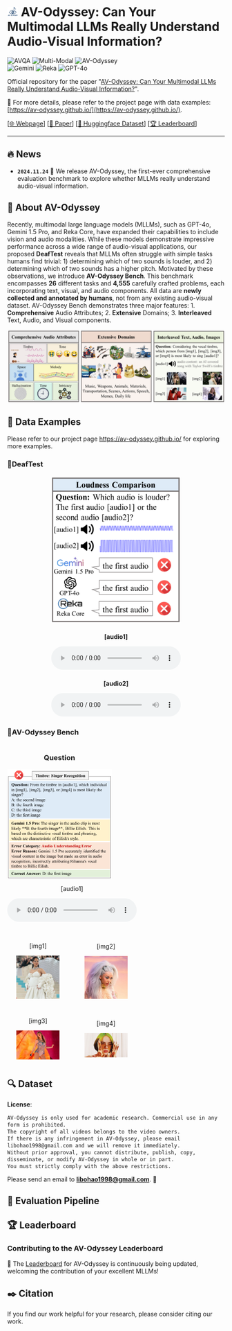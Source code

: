 # <img src="assets/logo.png" width="5%" />  AV-Odyssey: Can Your Multimodal LLMs Really Understand Audio-Visual Information?

![AVQA](https://img.shields.io/badge/Task-AVQA-red) 
![Multi-Modal](https://img.shields.io/badge/Task-Multi--Modal-red) 
![AV-Odyssey](https://img.shields.io/badge/Dataset-AV--Odyssey-blue)  
![Gemini](https://img.shields.io/badge/Model-Gemini-green) 
![Reka](https://img.shields.io/badge/Model-Reka-green) 
![GPT-4o](https://img.shields.io/badge/Model-GPT--4o-green)

Official repository for the paper "[AV-Odyssey: Can Your Multimodal LLMs Really Understand Audio-Visual Information?]()".

🌟 For more details, please refer to the project page with data examples: [https://av-odyssey.github.io/](https://av-odyssey.github.io/).

[[🌐 Webpage](https://av-odyssey.github.io/)] [[📖 Paper]()] [[🤗 Huggingface Dataset](https://huggingface.co/datasets/AV-Odyssey/AV_Odyssey_Bench)] [[🏆 Leaderboard](https://huggingface.co/spaces/AV-Odyssey/AV_Odyssey_Bench_Leaderboard)]


---

## 🔥 News
* **`2024.11.24`** 🌟 We release AV-Odyssey, the first-ever comprehensive evaluation benchmark to explore whether MLLMs really understand audio-visual information.



## 👀 About AV-Odyssey

Recently, multimodal large language models (MLLMs), such as GPT-4o, Gemini 1.5 Pro, and Reka Core, have expanded their capabilities to include vision and audio modalities. While these models demonstrate impressive performance across a wide range of audio-visual applications, our proposed **DeafTest** reveals that MLLMs often struggle with simple tasks humans find trivial: 1) determining which of two sounds is louder, and 2) determining which of two sounds has a higher pitch. Motivated by these observations, we introduce **AV-Odyssey Bench**. This benchmark encompasses **26** different tasks and **4,555** carefully crafted problems, each incorporating text, visual, and audio components. All data are **newly collected and annotated by humans**, not from any existing audio-visual dataset. AV-Odyssey Bench demonstrates three major features: 1. **Comprehensive** Audio Attributes; 2. **Extensive** Domains; 3. **Interleaved** Text, Audio, and Visual components.

<img src="/assets/intro.png" style="zoom:50%;" />

## 📐 Data Examples

Please refer to our project page https://av-odyssey.github.io/ for exploring more examples.

### 📍DeafTest

<div align="center" style="margin: 20px 0;">
  <!-- 图片 -->
  <img src="assets/loudness-1.svg" alt="Image" width="300" />

  <!-- 音频 1 -->
  <div style="margin-top: 20px;">
    <p><strong>[audio1]</strong></p>
    <audio controls>
      <source src="assets/31_6_1.wav" type="audio/mpeg">
      Your browser does not support the audio element.
    </audio>
  </div>

  <!-- 音频 2 -->
  <div style="margin-top: 20px;">
    <p><strong>[audio2]</strong></p>
    <audio controls>
      <source src="assets/31_6_2.wav" type="audio/mpeg">
      Your browser does not support the audio element.
    </audio>
  </div>
</div>



### 📍AV-Odyssey Bench

<div style="display: flex; flex-wrap: wrap; justify-content: space-between; align-items: flex-start;">
  <!-- 第一列：图片 1，竖向居中 -->
  <div style="flex: 0 0 48%; display: flex; flex-direction: column; justify-content: center; align-items: center; text-align: center;">
    <h3>Question</h3>
    <img src="assets/error2-1.svg" alt="问题图片" style="width: 100%; margin-bottom: 0px;">
  </div>
  <!-- 第二列：图片 2 + 音频 -->
  <div style="flex: 0 0 48%; display: flex; flex-direction: column; justify-content: center; align-items: center; text-align: center;">
    <!-- 音频 -->
    <div style="margin-bottom: 30px;">
      <p>[audio1]</p>
      <audio controls>
        <source src="assets/2_26_1.wav" type="audio/mpeg">
        您的浏览器不支持音频元素。
      </audio>
    </div>
    <!-- 图像容器 -->
    <div style="display: grid; grid-template-columns: repeat(2, 1fr); gap: 15px; align-items: center; justify-items: center;">
      <div>
        <p>[img1]</p>
        <img src="assets/2_26_1.png" alt="图像 1" style="width: 70%; margin-bottom: 10px;">
      </div>
      <div>
        <p>[img2]</p>
        <img src="assets/2_26_2.png" alt="图像 2" style="width: 70%; margin-bottom: 10px;">
      </div>
      <div>
        <p>[img3]</p>
        <img src="assets/2_26_3.png" alt="图像 3" style="width: 70%; margin-bottom: 10px;">
      </div>
      <div>
        <p>[img4]</p>
        <img src="assets/2_26_4.png" alt="图像 4" style="width: 70%; margin-bottom: 10px;">
      </div>
    </div>
  </div>
</div>



## 🔍 Dataset

**License**:
```
AV-Odyssey is only used for academic research. Commercial use in any form is prohibited.
The copyright of all videos belongs to the video owners.
If there is any infringement in AV-Odyssey, please email libohao1998@gmail.com and we will remove it immediately.
Without prior approval, you cannot distribute, publish, copy, disseminate, or modify AV-Odyssey in whole or in part. 
You must strictly comply with the above restrictions.
```

Please send an email to **[libohao1998@gmail.com](mailto:libohao1998@gmail.com)**. 🌟


## 🔮 Evaluation Pipeline





## 🏆 Leaderboard

### Contributing to the AV-Odyssey Leaderboard

🚨 The [Leaderboard](https://huggingface.co/spaces/AV-Odyssey/AV_Odyssey_Bench_Leaderboard) for AV-Odyssey is continuously being updated, welcoming the contribution of your excellent MLLMs! 






## :black_nib: Citation

If you find our work helpful for your research, please consider citing our work.   

```bibtex

```
